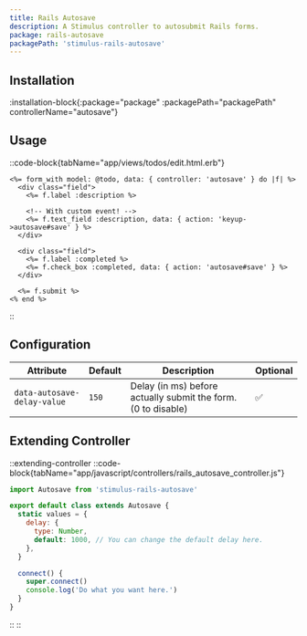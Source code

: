 ```yaml
---
title: Rails Autosave
description: A Stimulus controller to autosubmit Rails forms.
package: rails-autosave
packagePath: 'stimulus-rails-autosave'
---
```


## Installation

:installation-block{:package="package" :packagePath="packagePath" controllerName="autosave"}

## Usage

::code-block{tabName="app/views/todos/edit.html.erb"}

```erb
<%= form_with model: @todo, data: { controller: 'autosave' } do |f| %>
  <div class="field">
    <%= f.label :description %>

    <!-- With custom event! -->
    <%= f.text_field :description, data: { action: 'keyup->autosave#save' } %>
  </div>

  <div class="field">
    <%= f.label :completed %>
    <%= f.check_box :completed, data: { action: 'autosave#save' } %>
  </div>

  <%= f.submit %>
<% end %>
```

::

## Configuration

| Attribute                   | Default | Description                                                   | Optional |
| --------------------------- | ------- | ------------------------------------------------------------- | -------- |
| `data-autosave-delay-value` | `150`   | Delay (in ms) before actually submit the form. (0 to disable) | ✅       |

## Extending Controller

::extending-controller
::code-block{tabName="app/javascript/controllers/rails_autosave_controller.js"}

```js
import Autosave from 'stimulus-rails-autosave'

export default class extends Autosave {
  static values = {
    delay: {
      type: Number,
      default: 1000, // You can change the default delay here.
    },
  }

  connect() {
    super.connect()
    console.log('Do what you want here.')
  }
}
```

::
::
